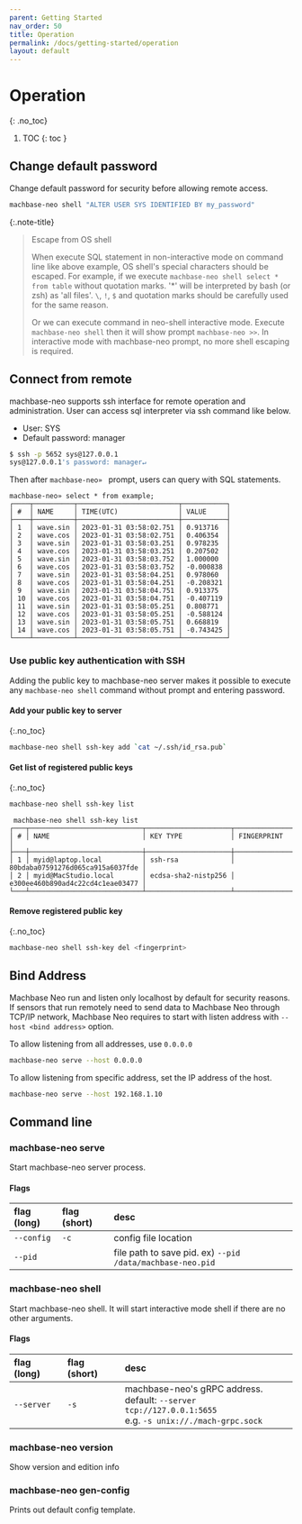 ```yaml
---
parent: Getting Started
nav_order: 50
title: Operation
permalink: /docs/getting-started/operation
layout: default
---
```

# Operation
{: .no_toc}

1. TOC
{: toc }

## Change default password

Change default password for security before allowing remote access.

```sh
machbase-neo shell "ALTER USER SYS IDENTIFIED BY my_password"
```

{:.note-title}
> Escape from OS shell
>
> When execute SQL statement in non-interactive mode on command line like above example,
> OS shell's special characters should be escaped.
> For example, if we execute `machbase-neo shell select * from table` without quotation marks.
> '*' will be interpreted by bash (or zsh) as 'all files'.
> `\`, `!`, `$` and quotation marks should be carefully used for the same reason.
>
> Or we can execute command in neo-shell interactive mode.
> Execute `machbase-neo shell` then it will show prompt `machbase-neo >>`.
> In interactive mode with machbase-neo prompt, no more shell escaping is required.

## Connect from remote

machbase-neo supports ssh interface for remote operation and administration.
User can access sql interpreter via ssh command like below.

- User: SYS
- Default password: manager

```sh
$ ssh -p 5652 sys@127.0.0.1
sys@127.0.0.1's password: manager↵
```

Then after `machbase-neo» ` prompt, users can query with SQL statements.

```
machbase-neo» select * from example;
┌────┬──────────┬─────────────────────────┬───────────┐
│ #  │ NAME     │ TIME(UTC)               │ VALUE     │
├────┼──────────┼─────────────────────────┼───────────┤
│ 1  │ wave.sin │ 2023-01-31 03:58:02.751 │ 0.913716  │
│ 2  │ wave.cos │ 2023-01-31 03:58:02.751 │ 0.406354  │
│ 3  │ wave.sin │ 2023-01-31 03:58:03.251 │ 0.978235  │
│ 4  │ wave.cos │ 2023-01-31 03:58:03.251 │ 0.207502  │
│ 5  │ wave.sin │ 2023-01-31 03:58:03.752 │ 1.000000  │
│ 6  │ wave.cos │ 2023-01-31 03:58:03.752 │ -0.000838 │
│ 7  │ wave.sin │ 2023-01-31 03:58:04.251 │ 0.978060  │
│ 8  │ wave.cos │ 2023-01-31 03:58:04.251 │ -0.208321 │
│ 9  │ wave.sin │ 2023-01-31 03:58:04.751 │ 0.913375  │
│ 10 │ wave.cos │ 2023-01-31 03:58:04.751 │ -0.407119 │
│ 11 │ wave.sin │ 2023-01-31 03:58:05.251 │ 0.808771  │
│ 12 │ wave.cos │ 2023-01-31 03:58:05.251 │ -0.588124 │
│ 13 │ wave.sin │ 2023-01-31 03:58:05.751 │ 0.668819  │
│ 14 │ wave.cos │ 2023-01-31 03:58:05.751 │ -0.743425 │
└────┴──────────┴─────────────────────────┴───────────┘
```

### Use public key authentication with SSH

Adding the public key to machbase-neo server makes it possible to execute any `machbase-neo shell` command without prompt and entering password.

#### Add your public key to server
{:.no_toc}

```sh
machbase-neo shell ssh-key add `cat ~/.ssh/id_rsa.pub`
```

#### Get list of registered public keys
{:.no_toc}

```sh
machbase-neo shell ssh-key list
```

```
 machbase-neo shell ssh-key list
┌───┬────────────────────────────┬─────────────────────┬──────────────────────────────────┐
│ # │ NAME                       │ KEY TYPE            │ FINGERPRINT                      │
├───┼────────────────────────────┼─────────────────────┼──────────────────────────────────┤
│ 1 │ myid@laptop.local          │ ssh-rsa             │ 80bdaba07591276d065ca915a6037fde │
│ 2 │ myid@MacStudio.local       │ ecdsa-sha2-nistp256 │ e300ee460b890ad4c22cd4c1eae03477 │
└───┴────────────────────────────┴─────────────────────┴──────────────────────────────────┘
```

#### Remove registered public key
{:.no_toc}


```sh
machbase-neo shell ssh-key del <fingerprint>
```

## Bind Address

Machbase Neo run and listen only localhost by default for security reasons. If sensors that run remotely need to send data to Machbase Neo through TCP/IP network, Machbase Neo requires to start with listen address with `--host <bind address>` option.

To allow listening from all addresses, use `0.0.0.0`

```sh
machbase-neo serve --host 0.0.0.0
```

To allow listening from specific address, set the IP address of the host.

```sh
machbase-neo serve --host 192.168.1.10
```


## Command line

### machbase-neo serve

Start machbase-neo server process.

#### Flags

| flag (long)     | flag (short) | desc                                                      |
|:----------------|:-------------|:----------------------------------------------------------|
| `--config`      | `-c`         | config file location                                      |
| `--pid`         |              | file path to save pid. ex) `--pid /data/machbase-neo.pid` |


### machbase-neo shell

Start machbase-neo shell. It will start interactive mode shell if there are no other arguments.

#### Flags

| flag (long)     | flag (short) | desc                                                      |
|:----------------|:-------------|:----------------------------------------------------------|
| `--server`      | `-s`         | machbase-neo's gRPC address. <br/> default: `--server tcp://127.0.0.1:5655` <br/> e.g. `-s unix://./mach-grpc.sock` |


### machbase-neo version

Show version and edition info

### machbase-neo gen-config

Prints out default config template.
